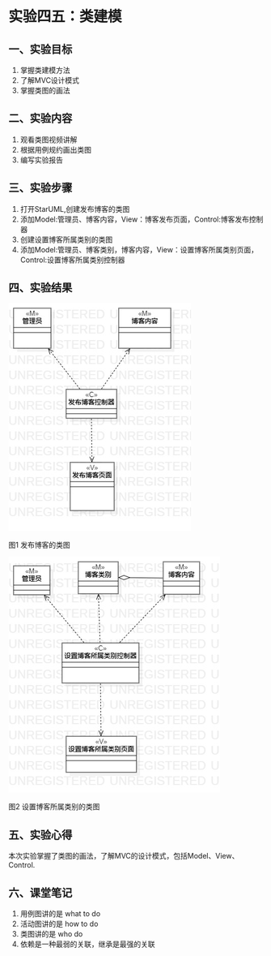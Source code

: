 # 实验四五：类建模

## 一、实验目标
1. 掌握类建模方法
2. 了解MVC设计模式
3. 掌握类图的画法

## 二、实验内容
1. 观看类图视频讲解
2. 根据用例规约画出类图
3. 编写实验报告

## 三、实验步骤
1. 打开StarUML,创建发布博客的类图
2. 添加Model:管理员、博客内容，View：博客发布页面，Control:博客发布控制器
3. 创建设置博客所属类别的类图
4. 添加Model:管理员、博客类别，博客内容，View：设置博客所属类别页面，Control:设置博客所属类别控制器

## 四、实验结果

![UML图](./Lab45_ClassDiagram1.jpg)

图1 发布博客的类图

![UML图](./Lab45_ClassDiagram2.jpg)

图2 设置博客所属类别的类图

## 五、实验心得
本次实验掌握了类图的画法，了解MVC的设计模式，包括Model、View、Control.

## 六、课堂笔记
1. 用例图讲的是 what to do
2. 活动图讲的是 how to do
3. 类图讲的是 who do
4. 依赖是一种最弱的关联，继承是最强的关联
